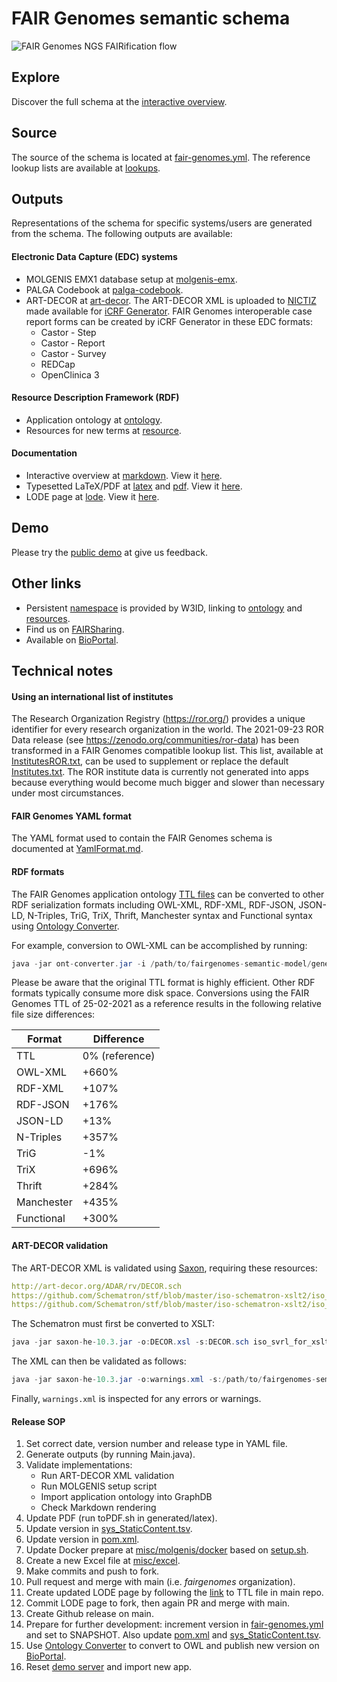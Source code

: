 # FAIR Genomes semantic schema

![FAIR Genomes NGS FAIRification flow](misc/fg-ngs-fairification-flow.png)

## Explore

Discover the full schema at the [interactive overview](generated/markdown/fairgenomes-semantic-model.md).

## Source

The source of the schema is located at [fair-genomes.yml](fair-genomes.yml). The reference lookup lists are available at [lookups](lookups).

## Outputs

Representations of the schema for specific systems/users are generated from the schema. The following outputs are available:

#### Electronic Data Capture (EDC) systems

- MOLGENIS EMX1 database setup at [molgenis-emx](generated/molgenis-emx).
- PALGA Codebook at [palga-codebook](generated/palga-codebook).
- ART-DECOR at [art-decor](generated/art-decor). The ART-DECOR XML is uploaded to [NICTIZ](https://decor.nictiz.nl/art-decor/decor-datasets--fairgenomes) made available for [iCRF Generator](https://github.com/aderidder/iCRFGenerator). FAIR Genomes interoperable case report forms can be created by iCRF Generator in these EDC formats:
    - Castor - Step
    - Castor - Report
    - Castor - Survey
    - REDCap
    - OpenClinica 3

#### Resource Description Framework (RDF)

- Application ontology at [ontology](generated/ontology).
- Resources for new terms at [resource](generated/resource).

#### Documentation

- Interactive overview at [markdown](generated/markdown). View it [here](generated/markdown/fairgenomes-semantic-model.md).
- Typesetted LaTeX/PDF at [latex](generated/latex) and [pdf](derived/pdf). View it [here](derived/pdf/fair-genomes.pdf).
- LODE page at [lode](derived/ontology/lode). View it [here](https://w3id.org/fair-genomes/ontology).

## Demo

Please try the [public demo](https://fairgenomes-acc.gcc.rug.nl) at give us feedback.

## Other links

- Persistent [namespace](https://w3id.org/fair-genomes) is provided by W3ID, linking to [ontology](https://w3id.org/fair-genomes/ontology) and [resources](https://w3id.org/fair-genomes/resource/FG_0000001).
- Find us on [FAIRSharing](https://fairsharing.org/bsg-s001533/).
- Available on [BioPortal](https://bioportal.bioontology.org/ontologies/FG).

## Technical notes

#### Using an international list of institutes

The Research Organization Registry (<https://ror.org/>) provides a unique identifier for every research organization in the world.
The 2021-09-23 ROR Data release (see <https://zenodo.org/communities/ror-data>) has been transformed in a FAIR Genomes compatible lookup list.
This list, available at [InstitutesROR.txt](lookups/InstitutesROR.txt), can be used to supplement or replace the default [Institutes.txt](lookups/Institutes.txt).
The ROR institute data is currently not generated into apps because everything would become much bigger and slower than necessary under most circumstances.

#### FAIR Genomes YAML format

The YAML format used to contain the FAIR Genomes schema is documented at [YamlFormat.md](YamlFormat.md).

#### RDF formats

The FAIR Genomes application ontology [TTL files](generated/ontology) can be converted to other RDF serialization formats including OWL-XML, RDF-XML, RDF-JSON, JSON-LD, N-Triples, TriG, TriX, Thrift, Manchester syntax and Functional syntax using [Ontology Converter](https://github.com/sszuev/ont-converter/releases/tag/v1.0).

For example, conversion to OWL-XML can be accomplished by running:

```java
java -jar ont-converter.jar -i /path/to/fairgenomes-semantic-model/generated/ontology/fair-genomes.ttl -if TURTLE -o fair-genomes.owl -of OWL_XML
```

Please be aware that the original TTL format is highly efficient. Other RDF formats typically consume more disk space. Conversions using the FAIR Genomes TTL of 25-02-2021 as a reference results in the following relative file size differences:

| Format     | Difference     |
|------------|----------------|
| TTL        | 0% (reference) |
| OWL-XML    | +660%          |
| RDF-XML    | +107%          |
| RDF-JSON   | +176%          |
| JSON-LD    | +13%           |
| N-Triples  | +357%          |
| TriG       | -1%            |
| TriX       | +696%          |
| Thrift     | +284%          |
| Manchester | +435%          |
| Functional | +300%          |

#### ART-DECOR validation

The ART-DECOR XML is validated using [Saxon](http://saxon.sourceforge.net), requiring these resources:

```yaml
http://art-decor.org/ADAR/rv/DECOR.sch
https://github.com/Schematron/stf/blob/master/iso-schematron-xslt2/iso_svrl_for_xslt2.xsl
https://github.com/Schematron/stf/blob/master/iso-schematron-xslt2/iso_schematron_skeleton_for_saxon.xsl
```

The Schematron must first be converted to XSLT:

```java
java -jar saxon-he-10.3.jar -o:DECOR.xsl -s:DECOR.sch iso_svrl_for_xslt2.xsl
```

The XML can then be validated as follows:

```java
java -jar saxon-he-10.3.jar -o:warnings.xml -s:/path/to/fairgenomes-semantic-model/generated/art-decor/fair-genomes_en-US.xml DECOR.xsl
```

Finally, `warnings.xml` is inspected for any errors or warnings.

#### Release SOP

1. Set correct date, version number and release type in YAML file.
2. Generate outputs (by running Main.java).
3. Validate implementations:
    - Run ART-DECOR XML validation
    - Run MOLGENIS setup script
    - Import application ontology into GraphDB
    - Check Markdown rendering
4. Update PDF (run toPDF.sh in generated/latex).
5. Update version in [sys_StaticContent.tsv](misc/molgenis/other/sys_StaticContent.tsv).
6. Update version in [pom.xml](pom.xml).
7. Update Docker prepare at [misc/molgenis/docker](misc/molgenis/docker) based on [setup.sh](generated/molgenis-emx/setup.sh).
8. Create a new Excel file at [misc/excel](misc/excel).
9. Make commits and push to fork.
10. Pull request and merge with main (i.e. _fairgenomes_ organization).
11. Create updated LODE page by following the [link](http://150.146.207.114/lode/extract?url=https%3A%2F%2Fraw.githubusercontent.com%2Ffairgenomes%2Ffairgenomes-semantic-model%2Fmain%2Fgenerated%2Fontology%2Ffair-genomes.ttl&owlapi=true&lang=en) to TTL file in main repo.
12. Commit LODE page to fork, then again PR and merge with main.
13. Create Github release on main.
14. Prepare for further development: increment version in [fair-genomes.yml](fair-genomes.yml) and set to SNAPSHOT. Also update [pom.xml](pom.xml) and [sys_StaticContent.tsv](misc/molgenis/other/sys_StaticContent.tsv).
15. Use [Ontology Converter](https://github.com/sszuev/ont-converter/releases/tag/v1.0) to convert to OWL and publish new version on [BioPortal](https://bioportal.bioontology.org/ontologies/FG).
16. Reset [demo server](https://fairgenomes-acc.gcc.rug.nl/) and import new app.

